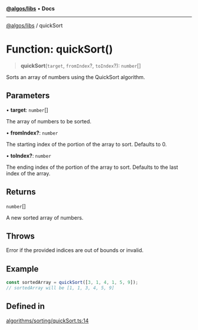 [**@algos/libs**](../README.md) • **Docs**

***

[@algos/libs](../globals.md) / quickSort

# Function: quickSort()

> **quickSort**(`target`, `fromIndex`?, `toIndex`?): `number`[]

Sorts an array of numbers using the QuickSort algorithm.

## Parameters

• **target**: `number`[]

The array of numbers to be sorted.

• **fromIndex?**: `number`

The starting index of the portion of the array to sort. Defaults to 0.

• **toIndex?**: `number`

The ending index of the portion of the array to sort. Defaults to the last index of the array.

## Returns

`number`[]

A new sorted array of numbers.

## Throws

Error if the provided indices are out of bounds or invalid.

## Example

```ts
const sortedArray = quickSort([3, 1, 4, 1, 5, 9]);
// sortedArray will be [1, 1, 3, 4, 5, 9]
```

## Defined in

[algorithms/sorting/quickSort.ts:14](https://bitbucket.org/vladbasin/algos/src/5a7ff036d2baf511556b0e58f1b60a1888b2ff2f/libs/algos/src/lib/algorithms/sorting/quickSort.ts#lines-14)
